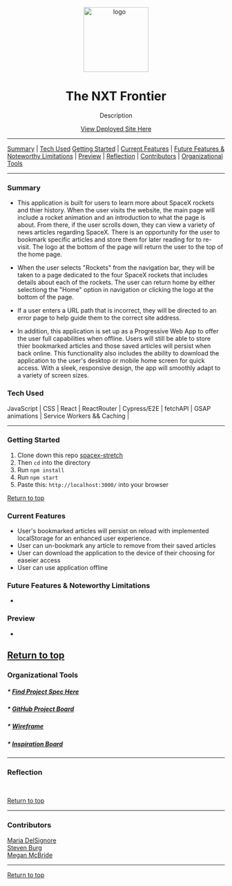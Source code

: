 <div align="center"><img src="" height="150px" width="150px" alt="logo"/><h1>The NXT Frontier</h1>
<p>Description</p>
<a href="https://nxtfrontier.netlify.app/">View Deployed Site Here</a>
</div>




---

[Summary](#summary) |
[Tech Used](#tech-used)
[Getting Started](#getting-started) |
[Current Features](#current-features) |
[Future Features & Noteworthy Limitations](#future-features-&-noteworthy-limitations) |
[Preview](#preview) |
[Reflection](#reflection) |
[Contributors](#contributors) |
[Organizational Tools](#organizational-tools)
 
---

### Summary
- This application is built for users to learn more about SpaceX rockets and thier history. When the user visits the website, the main page will include a rocket animation and an introduction to what the page is about. From there, if the user scrolls down, they can view a variety of news articles regarding SpaceX. There is an opportunity for the user to bookmark specific articles and store them for later reading for to re-visit. The logo at the bottom of the page will return the user to the top of the home page. 

- When the user selects "Rockets" from the navigation bar, they will be taken to a page dedicated to the four SpaceX rockets that includes details about each of the rockets. The user can return home by either selectiong the "Home" option in navigation or clicking the logo at the bottom of the page. 

- If a user enters a URL path that is incorrect, they will be directed to an error page to help guide them to the correct site address. 

- In addition, this application is set up as a Progressive Web App to offer the user full capabilities when offline. Users will still be able to store thier bookmarked articles and those saved articles will persist when back online. This functionality also includes the ability to download the application to the user's desktop or mobile home screen for quick access. With a sleek, responsive design, the app will smoothly adapt to a variety of screen sizes. 

 
### Tech Used
JavaScript | CSS | React | ReactRouter | Cypress/E2E | fetchAPI | GSAP animations | Service Workers && Caching | 

---
### Getting Started
1. Clone down this repo [spacex-stretch](https://github.com/madhaus4/spacex-stretch)
2. Then ```cd``` into the directory
3. Run ```npm install```
4. Run ```npm start```
5. Paste this: ```http://localhost:3000/``` into your browser


[Return to top](#spacex-stretch)

### Current Features
- User's bookmarked articles will persist on reload with implemented localStorage for an enhanced user experience. 
- User can un-bookmark any article to remove from their saved articles
- User can download the application to the device of their choosing for easeier access 
- User can use application offline


### Future Features & Noteworthy Limitations
- 


### Preview
- 


[Return to top](#spacex-stretch)
---

### Organizational Tools
##### * [Find Project Spec Here]()
##### * [GitHub Project Board]()
##### * [Wireframe]()
##### * [Inspiration Board]()

---

### Reflection
   
<br>


[Return to top](#spacex-stretch)

---
### Contributors
[Maria DelSignore](https://github.com/madhaus4) <br>
[Steven Burg](https://github.com/saberg1) <br>
[Megan McBride](https://github.com/Meggs625) <br>



---

[Return to top](#spacex-stretch)
